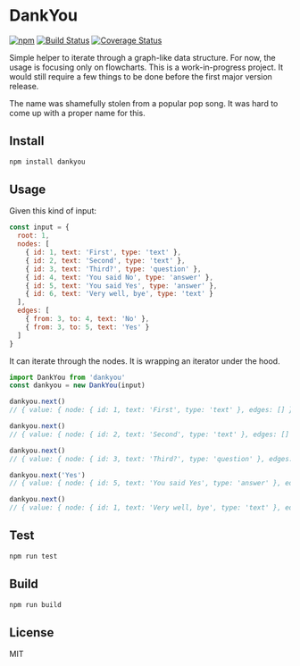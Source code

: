 # DankYou
[![npm](https://img.shields.io/npm/v/dankyou.svg)](https://www.npmjs.com/package/dankyou)
[![Build Status](https://travis-ci.com/briwa/dankyou.svg?branch=master)](https://travis-ci.com/briwa/dankyou)
[![Coverage Status](https://coveralls.io/repos/github/briwa/dankyou/badge.svg?branch=master)](https://coveralls.io/github/briwa/dankyou?branch=master)


Simple helper to iterate through a graph-like data structure. For now, the usage is focusing only on flowcharts.
This is a work-in-progress project. It would still require a few things to be done before the first major version release.

The name was shamefully stolen from a popular pop song. It was hard to come up with a proper name for this.

## Install
```bash
npm install dankyou
```

## Usage
Given this kind of input:
```javascript
const input = {
  root: 1,
  nodes: [
    { id: 1, text: 'First', type: 'text' },
    { id: 2, text: 'Second', type: 'text' },
    { id: 3, text: 'Third?', type: 'question' },
    { id: 4, text: 'You said No', type: 'answer' },
    { id: 5, text: 'You said Yes', type: 'answer' },
    { id: 6, text: 'Very well, bye', type: 'text' }
  ],
  edges: [
    { from: 3, to: 4, text: 'No' },
    { from: 3, to: 5, text: 'Yes' }
  ]
}
```

It can iterate through the nodes. It is wrapping an iterator under the hood.
```javascript
import DankYou from 'dankyou'
const dankyou = new DankYou(input)

dankyou.next()
// { value: { node: { id: 1, text: 'First', type: 'text' }, edges: [] }, done: false }

dankyou.next()
// { value: { node: { id: 2, text: 'Second', type: 'text' }, edges: [] }, done: false }

dankyou.next()
// { value: { node: { id: 3, text: 'Third?', type: 'question' }, edges: [{ from: 3, to: 4, text: 'No' }, { from: 3, to: 5, text: 'Yes' }] }, done: false }

dankyou.next('Yes')
// { value: { node: { id: 5, text: 'You said Yes', type: 'answer' }, edges: [] }, done: false }

dankyou.next()
// { value: { node: { id: 1, text: 'Very well, bye', type: 'text' }, edges: [] }, done: true }
```

## Test
```bash
npm run test
```

## Build
```bash
npm run build
```

## License
MIT